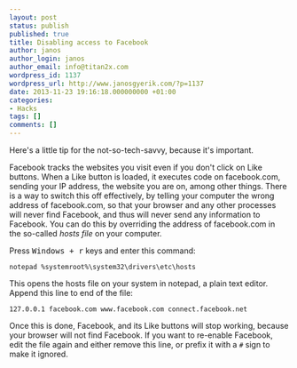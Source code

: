 ```yaml
---
layout: post
status: publish
published: true
title: Disabling access to Facebook
author: janos
author_login: janos
author_email: info@titan2x.com
wordpress_id: 1137
wordpress_url: http://www.janosgyerik.com/?p=1137
date: 2013-11-23 19:16:18.000000000 +01:00
categories:
- Hacks
tags: []
comments: []
---
```

Here's a little tip for the not-so-tech-savvy, because it's important.

Facebook tracks the websites you visit even if you don't click on Like buttons. When a Like button is loaded, it executes code on facebook.com, sending your IP address, the website you are on, among other things. There is a way to switch this off effectively, by telling your computer the wrong address of facebook.com, so that your browser and any other processes will never find Facebook, and thus will never send any information to Facebook. You can do this by overriding the address of facebook.com in the so-called *hosts file* on your computer.

Press <kbd>Windows + r</kbd> keys and enter this command:

```
notepad %systemroot%\system32\drivers\etc\hosts
```

This opens the hosts file on your system in notepad, a plain text editor. Append this line to end of the file:

```
127.0.0.1 facebook.com www.facebook.com connect.facebook.net
```

Once this is done, Facebook, and its Like buttons will stop working, because your browser will not find Facebook. If you want to re-enable Facebook, edit the file again and either remove this line, or prefix it with a `#` sign to make it ignored.
